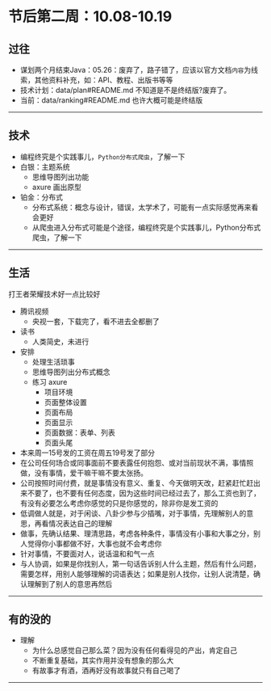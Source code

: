 #   节后第二周：10.08-10.19

##  过往
-   谋划两个月结束Java：05.26：废弃了，路子错了，应该以官方文档`内容`为线索，其他资料补充，如：API、教程、出版书等等
-   技术计划：data/plan#README.md 不知道是不是终结版?废弃了。
-   当前：data/ranking#README.md 也许大概可能是终结版

----

##  技术
-   编程终究是个实践事儿，`Python分布式爬虫`，了解一下
-   白银：主题系统
    -   思维导图列出功能
    -   axure 画出原型
-   铂金：分布式
    -   分布式系统：概念与设计，错误，太学术了，可能有一点实际感觉再来看会更好
    -   从爬虫进入分布式可能是个途径，编程终究是个实践事儿，Python分布式爬虫，了解一下

----

##  生活

打王者荣耀技术好一点比较好

-   腾讯视频
    -   央视一套，下载完了，看不进去全都删了
-   读书
    -   人类简史，未进行
-   安排
    -   处理生活琐事
    -   思维导图列出分布式概念
    -   练习 axure 
        -   项目环境
        -   页面整体设置
        -   页面布局
        -   页面显示
        -   页面数据：表单、列表
        -   页面头尾
-   本来周一15号发的工资在周五19号发了部分
-   在公司任何场合或同事面前不要表露任何抱怨、或对当前现状不满，事情照做，没有事情，爱干嘛干嘛不要太张扬。
-   公司按照时间付费，就是事情没有意义、重复、今天做明天改，赶紧赶忙赶出来不要了，也不要有任何态度，因为这些时间已经过去了，那么工资也到了，有没有必要怎么考虑你感觉的只是你感觉的，除非你是发工资的
-   低调做人就是，对于闲谈、八卦少参与少插嘴，对于事情，先理解别人的意思，再看情况表达自己的理解
-   做事，先确认结果、理清思路，考虑各种条件，事情没有小事和大事之分，别人觉得你小事都做不好，大事也就不会考虑你
-   针对事情，不要面对人，说话温和和气一点
-   与人协调，如果是你找别人，第一句话告诉别人什么主题，然后有什么问题，需要怎样，用别人能够理解的词语表达；如果是别人找你，让别人说清楚，确认理解到了别人的意思再然后


----

##  有的没的
-   理解
    -   为什么总感觉自己那么菜？因为没有任何看得见的产出，肯定自己
    -   不断重复基础，其实作用并没有想象的那么大
    -   有故事才有酒，酒再好没有故事就只有自己喝了

----

